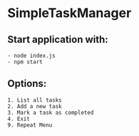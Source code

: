 # SimpleTaskManager

## Start application with:
    - node index.js
    - npm start

## Options:
    1. List all tasks
    2. Add a new task
    3. Mark a task as completed
    4. Exit
    9. Repeat Menu